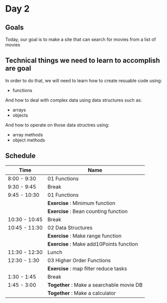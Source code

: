 # Day 2

## Goals

Today, our goal is to make a site that can search for movies from a list of movies

## Technical things we need to learn to accomplish are goal

In order to do that, we will need to learn how to create resuable code using:

-   functions

And how to deal with complex data using data structures such as:

-   arrays
-   objects

And how to operate on those data structres using:

-   array methods
-   object methods

## Schedule

| Time          | Name                                      |
| ------------- | ----------------------------------------- |
| 8:00 - 9:30   | 01 Functions                              |
| 9:30 - 9:45   | Break                                     |
| 9:45 - 10:30  | 01 Functions                              |
|               | **Exercise** : Minimum function           |
|               | **Exercise** : Bean counting function     |
| 10:30 - 10:45 | Break                                     |
| 10:45 - 11:30 | 02 Data Structures                        |
|               | **Exercise** : Make range function        |
|               | **Exercise** : Make add10Points function  |
| 11:30 - 12:30 | Lunch                                     |
| 12:30 - 1:30  | 03 Higher Order Functions                 |
|               | **Exercise** : map filter reduce tasks    |
| 1:30 - 1:45   | Break                                     |
| 1:45 - 3:00   | **Together** : Make a searchable movie DB |
|               | **Together** : Make a calculator          |

